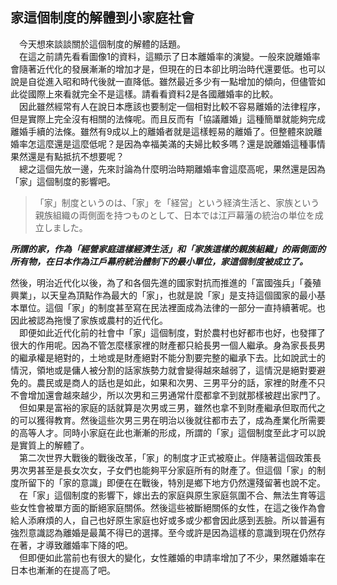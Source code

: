 ## 家這個制度的解體到小家庭社會
　今天想來談談關於這個制度的解體的話題。  
　在這之前請先看看圖像1的資料，這顯示了日本離婚率的演變。一般來說離婚率會隨著近代化的發展漸漸的增加才是，但現在的日本卻比明治時代還要低。也可以說是自從進入昭和時代後就一直降低。雖然最近多少有一點增加的傾向，但儘管如此從國際上來看就完全不是這樣。請看看資料2是各國離婚率的比較。  
　因此雖然經常有人在說日本應該也要制定一個相對比較不容易離婚的法律程序，但是實際上完全沒有相關的法條呢。而且反而有「協議離婚」這種簡單就能夠完成離婚手續的法條。雖然有9成以上的離婚者就是這樣輕易的離婚了。但整體來說離婚率怎這麼還是這麼低呢？是因為幸福美滿的夫婦比較多嗎？還是說離婚這種事情果然還是有點抵抗不想要呢？  
　總之這個先放一邊，先來討論為什麼明治時期離婚率會這麼高呢，果然還是因為「家」這個制度的影響吧。

> 「家」制度というのは、「家」を「経営」という経済生活と、家族という親族組織の両側面を持つものとして、日本では江戸幕藩の統治の単位を成立しました。

***所謂的家，作為「經營家庭這樣經濟生活」和「家族這樣的親族組織」的兩側面的所有物，在日本作為江戶幕府統治體制下的最小單位，家這個制度被成立了。***

然後，明治近代化以後，為了和各個先進的國家對抗而推進的「富國強兵」「養殖興業」，以天皇為頂點作為最大的「家」，也就是說「家」是支持這個國家的最小基本單位。這個「家」的制度甚至寫在民法裡面成為法律的一部分一直持續著呢。也因此被認為拖慢了家族或農村的近代化。  
　即便如此近代化前的社會中「家」這個制度，對於農村也好都市也好，也發揮了很大的作用呢。因為不管怎麼樣家裡的財產都只給長男一個人繼承。身為家長長男的繼承權是絕對的，土地或是財產絕對不能分割要完整的繼承下去。比如說武士的情況，領地或是傭人被分割的話家族勢力就會變得越來越弱了，這情況是絕對要避免的。農民或是商人的話也是如此，如果和次男、三男平分的話，家裡的財產不只不會增加還會越來越少，所以次男和三男通常什麼都拿不到就那樣被趕出家門了。  
　但如果是富裕的家庭的話就算是次男或三男，雖然也拿不到財產繼承但取而代之的可以獲得教育。然後這些次男三男在明治以後就往都市去了，成為產業化所需要的高等人才。同時小家庭在此也漸漸的形成，所謂的「家」這個制度至此才可以說是實質上的解體了。  
　第二次世界大戰後的戰後改革，「家」的制度才正式被廢止。伴隨著這個政策長男次男甚至是長女次女，子女們也能夠平分家庭所有的財產了。但這個「家」的制度所留下的「家的意識」即便在在戰後，特別是鄉下地方仍然還殘留著也說不定。  
　在「家」這個制度的影響下，嫁出去的家庭與原生家庭氛圍不合、無法生育等這些女性會被單方面的斷絕家庭關係。然後這些被斷絕關係的女性，在這之後作為會給人添麻煩的人，自己也好原生家庭也好或多或少都會因此感到丟臉。所以普遍有強烈意識認為離婚是最萬不得已的選擇。至今或許是因為這樣的意識到現在仍然存在著，才導致離婚率下降的吧。  
　但即便如此當前也有很大的變化，女性離婚的申請率增加了不少，果然離婚率在日本也漸漸的在提高了吧。
